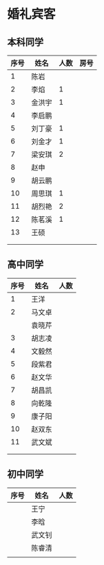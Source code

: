 # 婚礼宾客

## 本科同学

| 序号 | 姓名   | 人数 | 房号 |
| ---- | ------ | ---- | ---- |
| 1    | 陈岩   |      |      |
| 2    | 李焰   | 1    |      |
| 3    | 金洪宇 | 1    |      |
| 4    | 李启鹏 |      |      |
| 5    | 刘丁豪 | 1    |      |
| 6    | 刘金才 | 1    |      |
| 7    | 梁安琪 | 2    |      |
| 8    | 赵申   |      |      |
| 9    | 胡云鹏 |      |      |
| 10   | 周思琪 | 1    |      |
| 11   | 胡烈艳 | 2    |      |
| 12   | 陈茗溪 | 1    |      |
| 13   | 王硕   |      |      |
|      |        |      |      |
|      |        |      |      |



## 高中同学



| 序号 | 姓名   | 人数 |
| ---- | ------ | ---- |
| 1    | 王洋   |      |
| 2    | 马文卓 |      |
|      | 袁晓芹 |      |
| 3    | 胡志凌 |      |
| 4    | 文毅然 |      |
| 5    | 段紫君 |      |
| 6    | 赵文华 |      |
| 7    | 胡昌凯 |      |
| 8    | 向乾隆 |      |
| 9    | 康子阳 |      |
| 10   | 赵双东 |      |
| 11   | 武文斌 |      |
|      |        |      |
|      |        |      |



## 初中同学

| 序号 | 姓名   | 人数 |
| ---- | ------ | ---- |
|      | 王宁   |      |
|      | 李晗   |      |
|      | 武文钊 |      |
|      | 陈睿清 |      |
|      |        |      |

